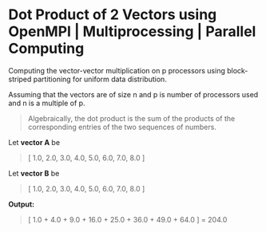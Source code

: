 # Dot Product of 2 Vectors using OpenMPI | Multiprocessing | Parallel Computing

Computing the vector-vector multiplication on p processors using block-striped partitioning for uniform data distribution. <p>
Assuming that the vectors are of size n and p is number of processors used and n is a multiple of p.

>Algebraically, the dot product is the sum of the products of the corresponding entries of the two sequences of numbers.

Let **vector A** be
>[ 1.0, 2.0, 3.0, 4.0, 5.0, 6.0, 7.0, 8.0 ] 

Let **vector B** be
>[ 1.0, 2.0, 3.0, 4.0, 5.0, 6.0, 7.0, 8.0 ]

**Output:**
>[ 1.0 + 4.0 + 9.0 + 16.0 + 25.0 + 36.0 + 49.0 + 64.0 ] = 204.0
